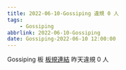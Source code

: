 ```yaml
---
title: 2022-06-10-Gossiping 違規 0 人
tags:
    - Gossiping
abbrlink: 2022-06-10-Gossiping
date: Gossiping-2022-06-10 12:00:00
---
```

Gossiping 板 [板規連結](https://www.ptt.cc/bbs/Gossiping/M.1637425085.A.07D.html)
昨天違規 0 人
